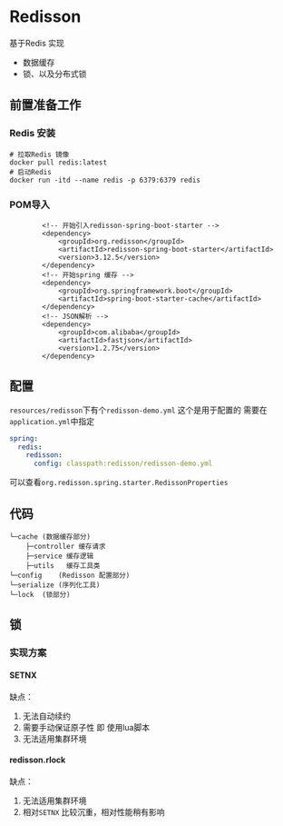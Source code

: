 # Redisson 
基于Redis 实现
- 数据缓存
- 锁、以及分布式锁

## 前置准备工作
### Redis 安装
```shell
# 拉取Redis 镜像
docker pull redis:latest
# 启动Redis
docker run -itd --name redis -p 6379:6379 redis
```

### POM导入
```shell
        <!-- 开始引入redisson-spring-boot-starter -->
        <dependency>
            <groupId>org.redisson</groupId>
            <artifactId>redisson-spring-boot-starter</artifactId>
            <version>3.12.5</version>
        </dependency>
        <!-- 开始spring 缓存 -->
        <dependency>
            <groupId>org.springframework.boot</groupId>
            <artifactId>spring-boot-starter-cache</artifactId>
        </dependency>
        <!-- JSON解析 -->
        <dependency>
            <groupId>com.alibaba</groupId>
            <artifactId>fastjson</artifactId>
            <version>1.2.75</version>
        </dependency>

```


## 配置
`resources/redisson`下有个`redisson-demo.yml` 这个是用于配置的
需要在`application.yml`中指定

```yaml
spring:
  redis:
    redisson:
      config: classpath:redisson/redisson-demo.yml
```
可以查看`org.redisson.spring.starter.RedissonProperties`

## 代码
```shell
└─cache (数据缓存部分)
    ├─controller 缓存请求
    ├─service 缓存逻辑
    ├─utils   缓存工具类
└─config    (Redisson 配置部分)
└─serialize (序列化工具)
└─lock  (锁部分)    

```
    

## 锁
### 实现方案
#### SETNX
缺点：
1. 无法自动续约
2. 需要手动保证原子性 即 使用lua脚本
3. 无法适用集群环境

#### redisson.rlock
缺点：
1. 无法适用集群环境
2. 相对`SETNX` 比较沉重，相对性能稍有影响

